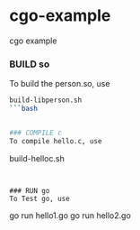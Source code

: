 # cgo-example
cgo example

### BUILD so
To build the person.so, use 
```bash
build-libperson.sh
```bash


### COMPILE c
To compile hello.c, use
```
build-helloc.sh
```


### RUN go
To Test go, use
```
go run hello1.go
go run hello2.go
```
